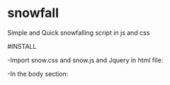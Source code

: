 # snowfall
Simple and Quick snowfalling script in js and css

#INSTALL

-Import snow.css and snow.js and Jquery in html file:

<link rel="stylesheet" href="css/snow.css">
<script type="text/javascript" src="js/jquery-3.2.1.js"></script>
<script type="text/javascript" src="js/snow.js"></script>

-In the body section:
<script type="text/javascript">initSnowFlakes();</script>
